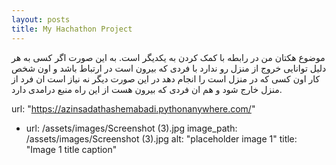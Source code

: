 ```yaml
---
layout: posts
title: My Hachathon Project
---
```



موضوع هکتان من در رابطه با کمک کردن به یکدیگر است. به این صورت اگر کسی به هر دلیل توانایی خروج از منزل رو ندارد با فردی که بیرون است در ارتباط باشد و اون شخص کار اون کسی که در منزل است را انجام دهد در این صورت دیگر نه نیاز است ان فرد از منزل خارج شود و هم ان فردی که بیرون هست از این راه منبع درامدی دارد.

url: "https://azinsadathashemabadi.pythonanywhere.com/"

- url: /assets/images/Screenshot (3).jpg
    image_path: /assets/images/Screenshot (3).jpg
    alt: "placeholder image 1"
    title: "Image 1 title caption"
